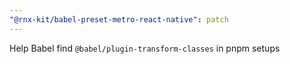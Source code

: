 ```yaml
---
"@rnx-kit/babel-preset-metro-react-native": patch
---
```


Help Babel find `@babel/plugin-transform-classes` in pnpm setups
